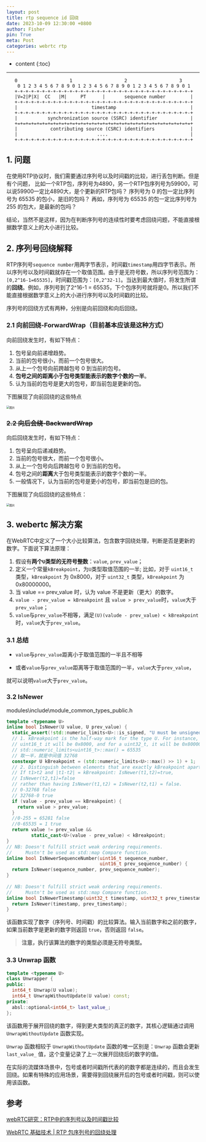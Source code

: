 ```yaml
---
layout: post
title: rtp sequence id 回绕
date: 2023-10-09 12:30:00 +0800
author: Fisher
pin: True
meta: Post
categories: webrtc rtp
---
```



* content
{:toc}

---


```less
   0                   1                   2                   3
    0 1 2 3 4 5 6 7 8 9 0 1 2 3 4 5 6 7 8 9 0 1 2 3 4 5 6 7 8 9 0 1
   +-+-+-+-+-+-+-+-+-+-+-+-+-+-+-+-+-+-+-+-+-+-+-+-+-+-+-+-+-+-+-+-+
   |V=2|P|X|  CC   |M|     PT      |       sequence number         |
   +-+-+-+-+-+-+-+-+-+-+-+-+-+-+-+-+-+-+-+-+-+-+-+-+-+-+-+-+-+-+-+-+
   |                           timestamp                           |
   +-+-+-+-+-+-+-+-+-+-+-+-+-+-+-+-+-+-+-+-+-+-+-+-+-+-+-+-+-+-+-+-+
   |           synchronization source (SSRC) identifier            |
   +=+=+=+=+=+=+=+=+=+=+=+=+=+=+=+=+=+=+=+=+=+=+=+=+=+=+=+=+=+=+=+=+
   |            contributing source (CSRC) identifiers             |
   |                             ....                              |
   +-+-+-+-+-+-+-+-+-+-+-+-+-+-+-+-+-+-+-+-+-+-+-+-+-+-+-+-+-+-+-+-+
```



## 1. 问题

在使用RTP协议时，我们需要通过序列号以及时间戳的比较，进行丢包判断。但是有个问题，
比如一个RTP包，序列号为4890，另一个RTP包序列号为59900，可以说59900一定比4890大，是个更新的RTP包吗？
序列号为 0 的包一定比序列号为 65535 的包小，是旧的包吗？
再如，序列号为 65535 的包一定比序列号为 255 的包大，是最新的包吗？

结论，当然不是这样，因为在判断序列号的连续性时要考虑回绕问题，不能直接根据数学意义上的大小进行比较。



## 2. 序列号回绕解释

RTP序列号`sequence number`用两字节表示，时间戳`timestamp`用四字节表示。所以序列号以及时间戳就存在一个取值范围。由于是无符号数，所以序列号范围为：`[0,2^16-1=65535]`，时间戳范围为：`[0,2^32-1]`。当达到最大值时，将发生所谓的**回绕**。例如，序列号到了2^16-1 = 65535，下个包序列号就将是0。所以我们不能直接根据数学意义上的大小进行序列号以及时间戳的比较。

序列号的回绕方式有两种，分别是向前回绕和向后回绕。

### 2.1 向前回绕-ForwardWrap（目前基本应该是这种方式）

向前回绕发生时，有如下特点：

1. 包号呈向前递增趋势。
2. 当前的包号很小，而前一个包号很大。
3. 从上一个包号向前跨越包号 0 到当前的包号。
4. **包号之间的距离小于包号类型能表示的数字个数的一半**。
5. 认为当前的包号是更大的包号，即当前包是更新的包。

下图展现了向前回绕的这些特点

<img src="{{ site.url }}{{ site.baseurl }}/images/rtp-sequence-id-forwar.assets/forwarp.png" alt="图片" style="zoom:50%;" />



### ~~2.2 向后会绕-BackwardWrap~~

向后回绕发生时，有如下特点：

1. 包号呈向后递减趋势。
2. 当前的包号很大，而前一个包号很小。
3. 从上一个包号向后跨越包号 0 到当前的包号。
4. 包号之间的**距离**大于包号类型能表示的数字个数的一半。
5. 一般情况下，认为当前的包号是更小的包号，即当前包是旧的包。

下图展现了向后回绕的这些特点：

<img src="{{ site.url }}{{ site.baseurl }}/images/rtp-sequence-id-forwar.assets/backwrap.png" alt="图片" style="zoom:50%;" />



## 3. webertc 解决方案

在WebRTC中定义了一个大小比较算法，包含数字回绕处理，判断是否是更新的数字。下面说下算法原理：

1. 假设有**两个`U`类型的无符号整数**：`value`, `prev_value`；
2. 定义一个常量`kBreakpoint`，为`U`类型取值范围的一半;
   比如，对于 `uint16_t` 类型，`kBreakpoint` 为 0x8000，对于 `uint32_t` 类型，`kBreakpoint` 为 0x80000000。
3. 当 value == prev_value 时，认为 value 不是更新（更大）的数字。
4. `value - prev_value = kBreakpoint` 且 `value > prev_value`时，`value`大于`prev_value`；
5. `value`与`prev_value`不相等，满足`(U)(valude - prev_value) < kBreakpoint`时，`value`大于`prev_value`。



### 3.1 总结

- `value`与`prev_value`距离小于取值范围的一半且不相等

- 或者`value`与`prev_value`距离等于取值范围的一半，`value`大于`prev_value`，

就可以说明`value`大于`prev_value`。



### 3.2 IsNewer

modules\include\module_common_types_public.h

```cpp
template <typename U>
inline bool IsNewer(U value, U prev_value) {
  static_assert(!std::numeric_limits<U>::is_signed, "U must be unsigned");
  // 1. kBreakpoint is the half-way mark for the type U. For instance, for a
  // uint16_t it will be 0x8000, and for a uint32_t, it will be 0x8000000.
  // std::numeric_limits<uint16_t>::max() = 65535
  // 取一半，就是中间值 32768
  constexpr U kBreakpoint = (std::numeric_limits<U>::max() >> 1) + 1;
  // 2. Distinguish between elements that are exactly kBreakpoint apart.
  // If t1>t2 and |t1-t2| = kBreakpoint: IsNewer(t1,t2)=true,
  // IsNewer(t2,t1)=false
  // rather than having IsNewer(t1,t2) = IsNewer(t2,t1) = false.
  // 0-32768 false
  // 32768-0 true
  if (value - prev_value == kBreakpoint) {
    return value > prev_value;
  }
  //0-255 = 65281 false
  //0-65535 = 1 true
  return value != prev_value &&
         static_cast<U>(value - prev_value) < kBreakpoint;
}
// NB: Doesn't fulfill strict weak ordering requirements.
//     Mustn't be used as std::map Compare function.
inline bool IsNewerSequenceNumber(uint16_t sequence_number,
                                  uint16_t prev_sequence_number) {
  return IsNewer(sequence_number, prev_sequence_number);
}
 
// NB: Doesn't fulfill strict weak ordering requirements.
//     Mustn't be used as std::map Compare function.
inline bool IsNewerTimestamp(uint32_t timestamp, uint32_t prev_timestamp) {
  return IsNewer(timestamp, prev_timestamp);
}
```

该函数实现了数字（序列号、时间戳）的比较算法。输入当前数字和之前的数字，如果当前数字是更新的数字则返回 `true`，否则返回 `false`。

> **注意，执行该算法的数字的类型必须是无符号类型。**



### 3.3 Unwrap 函数

```cpp
template <typename U>
class Unwrapper {
public:
  int64_t Unwrap(U value);
  int64_t UnwrapWithoutUpdate(U value) const;
private:
  absl::optional<int64_t> last_value_;
};
```

该函数用于展开回绕的数字，得到更大类型的真正的数字，其核心逻辑通过调用 `UnwrapWithoutUpdate` 函数实现。

`Unwrap` 函数相较于 `UnwrapWithoutUpdate` 函数的唯一区别是：`Unwrap` 函数会更新 `last_value_` 值，这个变量记录了上一次展开回绕后的数字的值。

在实际的流媒体场景中，包号或者时间戳所代表的的数字都是连续的，而且会发生回绕。如果有特殊的应用场景，需要得到回绕展开后的包号或者时间戳，则可以使用该函数。





## 参考

[webRTC研究：RTP中的序列号以及时间戳比较](https://blog.jianchihu.net/webrtc-research-rtp-number-timestamp-compare.html)

[WebRTC 基础技术 | RTP 包序列号的回绕处理](https://mp.weixin.qq.com/s?__biz=MzU3MTUyNDUzMA==&mid=2247483912&idx=1&sn=6e428962c804a2eb369cd8520fcdbfbb&chksm=fcdf96d5cba81fc3a8e6b53f7034b4ae1a857e81ca76a5a68c1d69b5a168a3ecb2d22c5d2456&mpshare=1&scene=24&srcid=&sharer_sharetime=1588812503210&sharer_shareid=ad5fbc7fb9fd369d489731f017e7c584&key=0e13cc338316a1ef731ef4b5a8f7732672617b53a46ff9213a22d55cb6e168f18e626d573dd316d4218a6cc5a4ca8df7cc366a554b9834d41a6fc52cf2e4d603b5f0c0468728b85287f2498e5633911d&ascene=14&uin=NTQyMTQ5MDAw&devicetype=Windows+10+x64&version=62090070&lang=zh_CN&exportkey=A5UNLVQNX6kfrcTYBa7tMpY%3D&pass_ticket=9Y9v7lYThc7kASRXSCY07pCIUAnBJ9Cltp46XQ4x57SKQDXv03vqlbDbqz%2BXTfPQ)